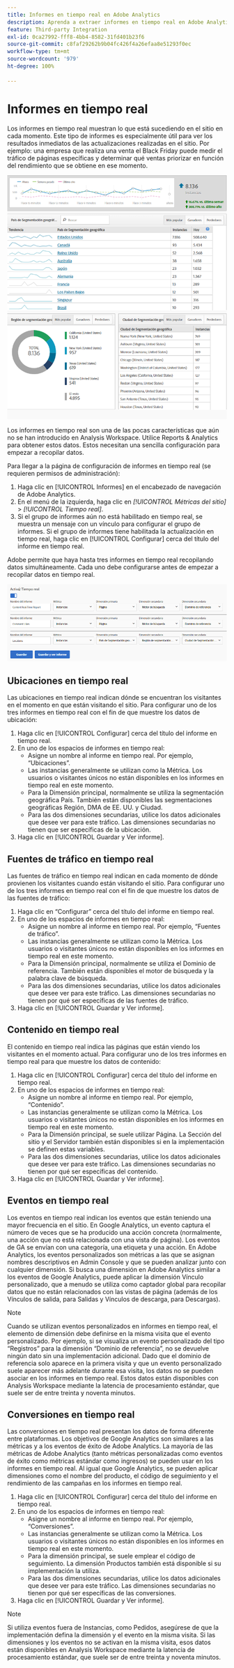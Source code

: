 ```yaml
---
title: Informes en tiempo real en Adobe Analytics
description: Aprenda a extraer informes en tiempo real en Adobe Analytics, dirigidos a usuarios que están más familiarizados con Google Analytics.
feature: Third-party Integration
exl-id: 0ca27992-fff8-4bb4-8582-31fd401b23f6
source-git-commit: c8faf29262b9b04fc426f4a26efaa8e51293f0ec
workflow-type: tm+mt
source-wordcount: '979'
ht-degree: 100%

---
```


# Informes en tiempo real

Los informes en tiempo real muestran lo que está sucediendo en el sitio en cada momento. Este tipo de informes es especialmente útil para ver los resultados inmediatos de las actualizaciones realizadas en el sitio. Por ejemplo: una empresa que realiza una venta el Black Friday puede medir el tráfico de páginas específicas y determinar qué ventas priorizar en función del rendimiento que se obtiene en ese momento.

![Informe en tiempo real](/help/technotes/ga-to-aa/assets/realtime.png)

Los informes en tiempo real son una de las pocas características que aún no se han introducido en Analysis Workspace. Utilice Reports &amp; Analytics para obtener estos datos. Estos necesitan una sencilla configuración para empezar a recopilar datos.

Para llegar a la página de configuración de informes en tiempo real (se requieren permisos de administración):

1. Haga clic en [!UICONTROL Informes] en el encabezado de navegación de Adobe Analytics.
2. En el menú de la izquierda, haga clic en *[!UICONTROL Métricas del sitio]* > *[!UICONTROL Tiempo real]*.
3. Si el grupo de informes aún no está habilitado en tiempo real, se muestra un mensaje con un vínculo para configurar el grupo de informes. Si el grupo de informes tiene habilitada la actualización en tiempo real, haga clic en [!UICONTROL Configurar] cerca del título del informe en tiempo real.

Adobe permite que haya hasta tres informes en tiempo real recopilando datos simultáneamente. Cada uno debe configurarse antes de empezar a recopilar datos en tiempo real.

![Configuración de informes en tiempo real](/help/technotes/ga-to-aa/assets/realtime_config.png)

## Ubicaciones en tiempo real

Las ubicaciones en tiempo real indican dónde se encuentran los visitantes en el momento en que están visitando el sitio. Para configurar uno de los tres informes en tiempo real con el fin de que muestre los datos de ubicación:

1. Haga clic en [!UICONTROL Configurar] cerca del título del informe en tiempo real.
2. En uno de los espacios de informes en tiempo real:
   * Asigne un nombre al informe en tiempo real. Por ejemplo, “Ubicaciones”.
   * Las instancias generalmente se utilizan como la Métrica. Los usuarios o visitantes únicos no están disponibles en los informes en tiempo real en este momento.
   * Para la Dimensión principal, normalmente se utiliza la segmentación geográfica País. También están disponibles las segmentaciones geográficas Región, DMA de EE. UU. y Ciudad.
   * Para las dos dimensiones secundarias, utilice los datos adicionales que desee ver para este tráfico. Las dimensiones secundarias no tienen que ser específicas de la ubicación.
3. Haga clic en [!UICONTROL Guardar y Ver informe].

## Fuentes de tráfico en tiempo real

Las fuentes de tráfico en tiempo real indican en cada momento de dónde provienen los visitantes cuando están visitando el sitio. Para configurar uno de los tres informes en tiempo real con el fin de que muestre los datos de las fuentes de tráfico:

1. Haga clic en “Configurar” cerca del título del informe en tiempo real.
2. En uno de los espacios de informes en tiempo real:
   * Asigne un nombre al informe en tiempo real. Por ejemplo, “Fuentes de tráfico”.
   * Las instancias generalmente se utilizan como la Métrica. Los usuarios o visitantes únicos no están disponibles en los informes en tiempo real en este momento.
   * Para la Dimensión principal, normalmente se utiliza el Dominio de referencia. También están disponibles el motor de búsqueda y la palabra clave de búsqueda.
   * Para las dos dimensiones secundarias, utilice los datos adicionales que desee ver para este tráfico. Las dimensiones secundarias no tienen por qué ser específicas de las fuentes de tráfico.
3. Haga clic en [!UICONTROL Guardar y Ver informe].

## Contenido en tiempo real

El contenido en tiempo real indica las páginas que están viendo los visitantes en el momento actual. Para configurar uno de los tres informes en tiempo real para que muestre los datos de contenido:

1. Haga clic en [!UICONTROL Configurar] cerca del título del informe en tiempo real.
2. En uno de los espacios de informes en tiempo real:
   * Asigne un nombre al informe en tiempo real. Por ejemplo, “Contenido”.
   * Las instancias generalmente se utilizan como la Métrica. Los usuarios o visitantes únicos no están disponibles en los informes en tiempo real en este momento.
   * Para la Dimensión principal, se suele utilizar Página. La Sección del sitio y el Servidor también están disponibles si en la implementación se definen estas variables.
   * Para las dos dimensiones secundarias, utilice los datos adicionales que desee ver para este tráfico. Las dimensiones secundarias no tienen por qué ser específicas del contenido.
3. Haga clic en [!UICONTROL Guardar y Ver informe].

## Eventos en tiempo real

Los eventos en tiempo real indican los eventos que están teniendo una mayor frecuencia en el sitio. En Google Analytics, un evento captura el número de veces que se ha producido una acción concreta (normalmente, una acción que no está relacionada con una vista de página). Los eventos de GA se envían con una categoría, una etiqueta y una acción. En Adobe Analytics, los eventos personalizados son métricas a las que se asignan nombres descriptivos en Admin Console y que se pueden analizar junto con cualquier dimensión. Si busca una dimensión en Adobe Analytics similar a los eventos de Google Analytics, puede aplicar la dimensión Vínculo personalizado, que a menudo se utiliza como captador global para recopilar datos que no están relacionados con las vistas de página (además de los Vínculos de salida, para Salidas y Vínculos de descarga, para Descargas).

>[!NOTE]
>
>Cuando se utilizan eventos personalizados en informes en tiempo real, el elemento de dimensión debe definirse en la misma visita que el evento personalizado. Por ejemplo, si se visualiza un evento personalizado del tipo “Registros” para la dimensión “Dominio de referencia”, no se devuelve ningún dato sin una implementación adicional. Dado que el dominio de referencia solo aparece en la primera visita y que un evento personalizado suele aparecer más adelante durante esa visita, los datos no se pueden asociar en los informes en tiempo real. Estos datos están disponibles con Analysis Workspace mediante la latencia de procesamiento estándar, que suele ser de entre treinta y noventa minutos.

## Conversiones en tiempo real

Las conversiones en tiempo real presentan los datos de forma diferente entre plataformas. Los objetivos de Google Analytics son similares a las métricas y a los eventos de éxito de Adobe Analytics. La mayoría de las métricas de Adobe Analytics (tanto métricas personalizadas como eventos de éxito como métricas estándar como ingresos) se pueden usar en los informes en tiempo real. Al igual que Google Analytics, se pueden aplicar dimensiones como el nombre del producto, el código de seguimiento y el rendimiento de las campañas en los informes en tiempo real.

1. Haga clic en [!UICONTROL Configurar] cerca del título del informe en tiempo real.
2. En uno de los espacios de informes en tiempo real:
   * Asigne un nombre al informe en tiempo real. Por ejemplo, “Conversiones”.
   * Las instancias generalmente se utilizan como la Métrica. Los usuarios o visitantes únicos no están disponibles en los informes en tiempo real en este momento.
   * Para la dimensión principal, se suele emplear el código de seguimiento. La dimensión Productos también está disponible si su implementación la utiliza.
   * Para las dos dimensiones secundarias, utilice los datos adicionales que desee ver para este tráfico. Las dimensiones secundarias no tienen por qué ser específicas de las conversiones.
3. Haga clic en [!UICONTROL Guardar y Ver informe].

>[!NOTE]
>
>Si utiliza eventos fuera de Instancias, como Pedidos, asegúrese de que la implementación defina la dimensión y el evento en la misma visita. Si las dimensiones y los eventos no se activan en la misma visita, esos datos están disponibles en Analysis Workspace mediante la latencia de procesamiento estándar, que suele ser de entre treinta y noventa minutos.
